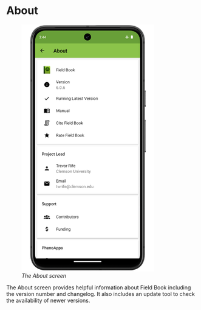 <link rel="stylesheet" type="text/css" href="_styles/styles.css">

About
=====

<figure style="img" class="image">
  <img src="_static/images/about/about_framed.png" width="350px""> 
  <figcaption style=width:100%><i>The About screen</i></figcaption> 
</figure>

The About screen provides helpful information about Field Book including the version number and changelog.
It also includes an update tool to check the availability of newer versions.